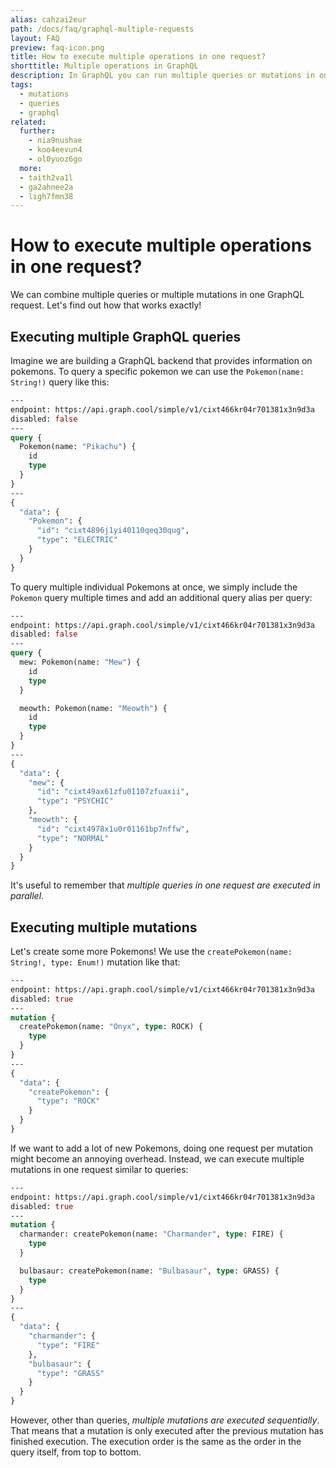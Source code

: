 ```yaml
---
alias: cahzai2eur
path: /docs/faq/graphql-multiple-requests
layout: FAQ
preview: faq-icon.png
title: How to execute multiple operations in one request?
shorttitle: Multiple operations in GraphQL
description: In GraphQL you can run multiple queries or mutations in one request using GraphQL aliases.
tags:
  - mutations
  - queries
  - graphql
related:
  further:
    - nia9nushae
    - koo4eevun4
    - ol0yuoz6go
  more:
  - taith2va1l
  - ga2ahnee2a
  - ligh7fmn38
---
```


# How to execute multiple operations in one request?

We can combine multiple queries or multiple mutations in one GraphQL request. Let's find out how that works exactly!

## Executing multiple GraphQL queries

Imagine we are building a GraphQL backend that provides information on pokemons. To query a specific pokemon we can use the `Pokemon(name: String!)` query like this:

```graphql
---
endpoint: https://api.graph.cool/simple/v1/cixt466kr04r701381x3n9d3a
disabled: false
---
query {
  Pokemon(name: "Pikachu") {
    id
    type
  }
}
---
{
  "data": {
    "Pokemon": {
      "id": "cixt4896j1yi40110qeq30qug",
      "type": "ELECTRIC"
    }
  }
}
```

To query multiple individual Pokemons at once, we simply include the `Pokemon` query multiple times and add an additional query alias per query:

```graphql
---
endpoint: https://api.graph.cool/simple/v1/cixt466kr04r701381x3n9d3a
disabled: false
---
query {
  mew: Pokemon(name: "Mew") {
    id
    type
  }

  meowth: Pokemon(name: "Meowth") {
    id
    type
  }
}
---
{
  "data": {
    "mew": {
      "id": "cixt49ax61zfu01107zfuaxii",
      "type": "PSYCHIC"
    },
    "meowth": {
      "id": "cixt4978x1u0r01161bp7nffw",
      "type": "NORMAL"
    }
  }
}
```

It's useful to remember that *multiple queries in one request are executed in parallel*.

## Executing multiple mutations

Let's create some more Pokemons! We use the `createPokemon(name: String!, type: Enum!)` mutation like that:

```graphql
---
endpoint: https://api.graph.cool/simple/v1/cixt466kr04r701381x3n9d3a
disabled: true
---
mutation {
  createPokemon(name: "Onyx", type: ROCK) {
    type
  }
}
---
{
  "data": {
    "createPokemon": {
      "type": "ROCK"
    }
  }
}
```

If we want to add a lot of new Pokemons, doing one request per mutation might become an annoying overhead. Instead, we can execute multiple mutations in one request similar to queries:

```graphql
---
endpoint: https://api.graph.cool/simple/v1/cixt466kr04r701381x3n9d3a
disabled: true
---
mutation {
  charmander: createPokemon(name: "Charmander", type: FIRE) {
    type
  }

  bulbasaur: createPokemon(name: "Bulbasaur", type: GRASS) {
    type
  }
}
---
{
  "data": {
    "charmander": {
      "type": "FIRE"
    },
    "bulbasaur": {
      "type": "GRASS"
    }
  }
}
```

However, other than queries, *multiple mutations are executed sequentially*. That means that a mutation is only executed after the previous mutation has finished execution. The execution order is the same as the order in the query itself, from top to bottom.
